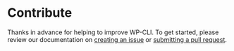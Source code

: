 Contribute
==========

Thanks in advance for helping to improve WP-CLI. To get started, please review our documentation on [creating an issue](http://wp-cli.org/docs/bug-reports/) or [submitting a pull request](http://wp-cli.org/docs/pull-requests/).
